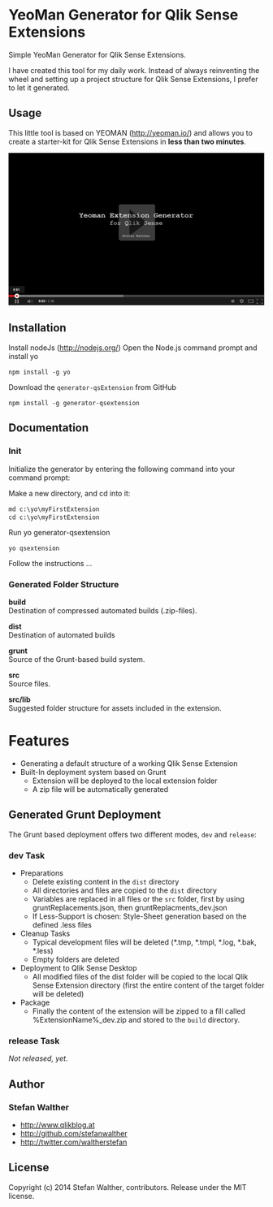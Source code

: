 # YeoMan Generator for Qlik Sense Extensions 

Simple YeoMan Generator for Qlik Sense Extensions.

I have created this tool for my daily work. Instead of always reinventing the wheel and setting up a project structure for Qlik Sense Extensions, I prefer to let it generated.

## Usage
This little tool is based on YEOMAN (http://yeoman.io/) and allows you to create a starter-kit for Qlik Sense Extensions in **less than two minutes**.

[![](https://raw.githubusercontent.com/QlikDev/generator-qsExtension/master/resources/qsExtension_Generator_YouTube.png)](http://youtu.be/nN85C3JxZtU)

## Installation

Install nodeJs (http://nodejs.org/)
Open the Node.js command prompt and install yo
 

```
npm install -g yo
```

Download the `qenerator-qsExtension` from GitHub

```
npm install -g generator-qsextension
```

## Documentation

### Init

Initialize the generator by entering the following command into your command prompt:


Make a new directory, and cd into it:
```
md c:\yo\myFirstExtension
cd c:\yo\myFirstExtension
```

Run yo generator-qsextension
```
yo qsextension
```

Follow the instructions ...

### Generated Folder Structure

**build**  
Destination of compressed automated builds (.zip-files).

**dist**  
Destination of automated builds

**grunt**  
Source of the Grunt-based build system.

**src**  
Source files.

**src/lib**  
Suggested folder structure for assets included in the extension.



# Features

* Generating a default structure of a working Qlik Sense Extension
* Built-In deployment system based on Grunt
    * Extension will be deployed to the local extension folder
    * A zip file will be automatically generated

## Generated Grunt Deployment
The Grunt based deployment offers two different modes, `dev` and `release`:

### dev Task

* Preparations
	* Delete existing content in the `dist` directory
	* All directories and files are copied to the `dist` directory
	* Variables are replaced in all files or the `src` folder, first by using gruntReplacements.json, then gruntReplacments_dev.json
	* If Less-Support is chosen: Style-Sheet generation based on the defined .less files 
* Cleanup Tasks
	* Typical development files will be deleted (*.tmp, *.tmpl, *.log, *.bak, *.less)
	* Empty folders are deleted
* Deployment to Qlik Sense Desktop
	* All modified files of the dist folder will be copied to the local Qlik Sense Extension directory (first the entire content of the target folder will be deleted)
* Package
	* Finally the content of the extension will be zipped to a fill called %ExtensionName%_dev.zip and stored to the `build` directory. 

### release Task

*Not released, yet.*

## Author
### Stefan Walther 
* http://www.qlikblog.at
* http://github.com/stefanwalther
* http://twitter.com/waltherstefan

## License
Copyright (c) 2014 Stefan Walther, contributors.
Release under the MIT license.
